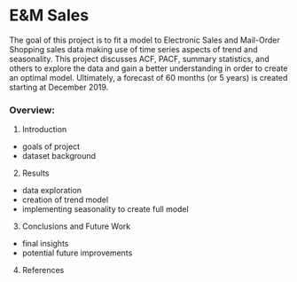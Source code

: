 # E&M Sales

The goal of this project is to fit a model to Electronic Sales and Mail-Order Shopping sales data making use of time series aspects of
trend and seasonality. This project discusses ACF, PACF, summary statistics, and others to explore the data and gain a better understanding
in order to create an optimal model. Ultimately, a forecast of 60 months (or 5 years) is created starting at December 2019.

### Overview:

1. Introduction
* goals of project
* dataset background

2. Results
* data exploration
* creation of trend model
* implementing seasonality to create full model

3. Conclusions and Future Work
* final insights
* potential future improvements

4. References
